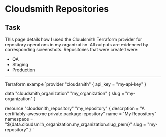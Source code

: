 # Cloudsmith Repositories

## Task
This page details how I used the Cloudsmith Terraform provider for repository operations in my organization. All outputs are evidenced by corresponding screenshots. Repositories that were created were:

- QA
- Staging
- Production

---

Terraform example
`provider "cloudsmith" {
    api_key = "my-api-key"
}

data "cloudsmith_organization" "my_organization" {
    slug = "my-organization"
}

resource "cloudsmith_repository" "my_repository" {
    description = "A certifiably-awesome private package repository"
    name        = "My Repository"
    namespace   = "${data.cloudsmith_organization.my_organization.slug_perm}"
    slug        = "my-repository"
}
`

